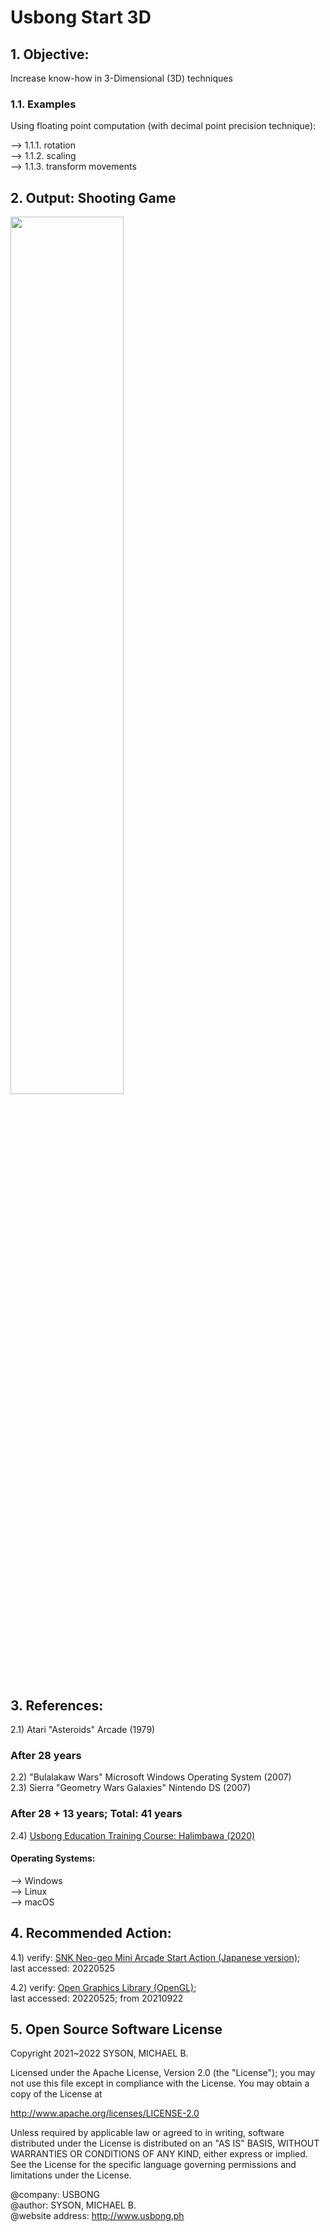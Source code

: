 # Usbong Start 3D

## 1. Objective: 
Increase know-how in 3-Dimensional (3D) techniques

### 1.1. Examples
Using floating point computation (with decimal point precision technique):<br/> 

--> 1.1.1. rotation<br/> 
--> 1.1.2. scaling<br/>
--> 1.1.3. transform movements<br/>

## 2. Output: Shooting Game

<img src="https://github.com/usbong/start3D/blob/main/Windows/screenshots/usbongStart3DV20220525T1941.png" width="60%">

## 3. References: 
2.1) Atari "Asteroids" Arcade (1979)

### After 28 years
2.2) "Bulalakaw Wars" Microsoft Windows Operating System (2007)<br/>
2.3) Sierra "Geometry Wars Galaxies" Nintendo DS (2007)

### After 28 + 13 years; Total: 41 years
2.4) [Usbong Education Training Course: Halimbawa (2020)](https://github.com/usbong/documentation/tree/master/Usbong/company/HR/Usbong%20Education%20Training%20Courses/Introduction%20to%20Image%20Processing%20Automation/With%20C%2B%2B%20Computer%20Language%20and%20OpenGL/UsbongHalimbawa)

#### Operating Systems:
--> Windows<br/>
--> Linux<br/>
--> macOS<br/>

## 4. Recommended Action: 
4.1) verify: [SNK Neo-geo Mini Arcade Start Action (Japanese version)](https://www.snk-corp.co.jp/neogeomini/);<br/>
last accessed: 20220525<br/>

4.2) verify: [Open Graphics Library (OpenGL)](https://www.opengl.org/);<br/> 
last accessed: 20220525; from 20210922<br/>


## 5. Open Source Software License
Copyright 2021~2022 SYSON, MICHAEL B.

Licensed under the Apache License, Version 2.0 (the "License"); you may not use this file except in compliance with the License. You may obtain a copy of the License at

   http://www.apache.org/licenses/LICENSE-2.0
  
Unless required by applicable law or agreed to in writing, software distributed under the License is distributed on an "AS IS" BASIS, WITHOUT WARRANTIES OR CONDITIONS OF ANY KIND, either express or implied. See the License for the specific language governing permissions and limitations under the License.

@company: USBONG<br/>
@author: SYSON, MICHAEL B.<br/>
@website address: http://www.usbong.ph<br/>
